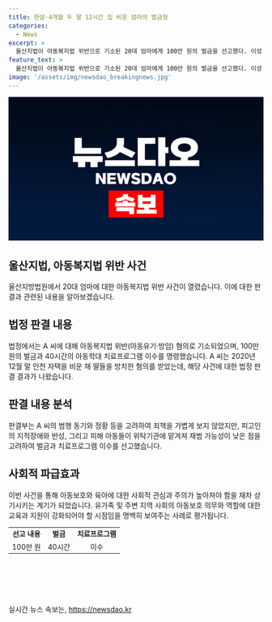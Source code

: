 ```yaml
---
title: 한살·4개월 두 딸 12시간 집 비운 엄마의 벌금형
categories:
  - News
excerpt: >
  울산지법이 아동복지법 위반으로 기소된 20대 엄마에게 100만 원의 벌금을 선고했다. 이성 부장판사는 A 씨에게 40시간의 아동학대 치료프로그램 이수를 명령했으며, A 씨는 아이들을 12시간 동안 집에 혼자 남겨두고 외출한 혐의를 받았다. 이에 대해 재판부는 가볍지 않은 죄책감을 감안했지만, 피고인의 지적장애와 반성하는 점, 아동들의 위탁 등을 고려하여 판결을 내렸다. (단어 수: 90)
feature_text: >
  울산지법이 아동복지법 위반으로 기소된 20대 엄마에게 100만 원의 벌금을 선고했다. 이성 부장판사는 A 씨에게 40시간의 아동학대 치료프로그램 이수를 명령했으며, A 씨는 아이들을 12시간 동안 집에 혼자 남겨두고 외출한 혐의를 받았다. 이에 대해 재판부는 가볍지 않은 죄책감을 감안했지만, 피고인의 지적장애와 반성하는 점, 아동들의 위탁 등을 고려하여 판결을 내렸다. (단어 수: 90)
image: '/assets/img/newsdao_breakingnews.jpg'
---
```


<p><img src="/assets/img/newsdao_breakingnews.jpg" alt="pcversion 속보" /></p>

<h2 data-ke-size="size26">울산지법, 아동복지법 위반 사건</h2>

<p data-ke-size="size16">울산지방법원에서 20대 엄마에 대한 아동복지법 위반 사건이 열렸습니다. 이에 대한 판결과 관련된 내용을 알아보겠습니다.</p>

<h2 data-ke-size="size24">법정 판결 내용</h2>

<p data-ke-size="size16">법정에서는 A 씨에 대해 아동복지법 위반(아동유기·방임) 혐의로 기소되었으며, 100만 원의 벌금과 40시간의 아동학대 치료프로그램 이수를 명령했습니다. A 씨는 2020년 12월 말 인천 자택을 비운 채 딸들을 방치한 혐의를 받았는데, 해당 사건에 대한 법정 판결 결과가 나왔습니다.</p>

<h2 data-ke-size="size24">판결 내용 분석</h2>

<p data-ke-size="size16">판결부는 A 씨의 범행 동기와 정황 등을 고려하여 죄책을 가볍게 보지 않았지만, 피고인의 지적장애와 반성, 그리고 피해 아동들이 위탁기관에 맡겨져 재범 가능성이 낮은 점을 고려하여 벌금과 치료프로그램 이수를 선고했습니다.</p>

<h2 data-ke-size="size24">사회적 파급효과</h2>

<p data-ke-size="size16">이번 사건을 통해 아동보호와 육아에 대한 사회적 관심과 주의가 높아져야 함을 재차 상기시키는 계기가 되었습니다. 유가족 및 주변 지역 사회의 아동보호 의무와 역할에 대한 교육과 지원이 강화되어야 할 시점임을 명백히 보여주는 사례로 평가됩니다.</p>

<table style="width: 657px; height: 106px;">
<tbody>
<tr>
<td style="text-align: center; height: 17px;"><b>선고 내용</b></td>
<td style="text-align: center; height: 17px;"><b>벌금</b></td>
<td style="text-align: center; height: 17px;"><b>치료프로그램</b></td>
</tr>
<tr>
<td style="text-align: center; height: 17px;">100만 원</td>
<td style="text-align: center; height: 17px;">40시간</td>
<td style="text-align: center; height: 17px;">이수</td>
</tr>
</tbody>
</table>

<p data-ke-size="size16">&nbsp;</p>
실시간 뉴스 속보는, <a href="https://newsdao.kr" rel="dofollow">https://newsdao.kr</a>


